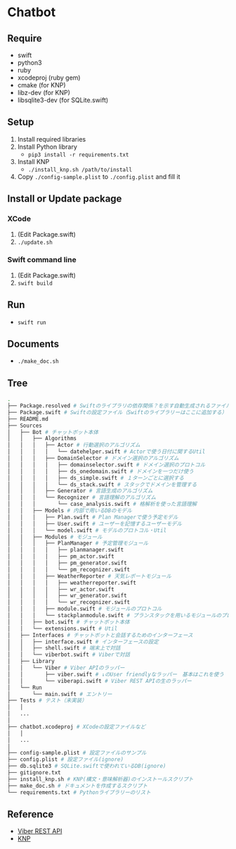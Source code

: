 # Chatbot

## Require
- swift
- python3
- ruby
- xcodeproj (ruby gem)
- cmake (for KNP)
- libz-dev (for KNP)
- libsqlite3-dev (for SQLite.swift)

## Setup
1. Install required libraries
1. Install Python library
    - `pip3 install -r requirements.txt`
1. Install KNP
    - `./install_knp.sh /path/to/install`
1. Copy `./config-sample.plist` to `./config.plist` and fill it

## Install or Update package
### XCode
1. (Edit Package.swift)
1. `./update.sh`
### Swift command line
1. (Edit Package.swift)
1. `swift build`

## Run
- `swift run`

## Documents
- `./make_doc.sh`

## Tree
```bash
.
├── Package.resolved # Swiftのライブラリの依存関係？を示す自動生成されるファイル
├── Package.swift # Swiftの設定ファイル（Swiftのライブラリーはここに追加する）
├── README.md
├── Sources
│   ├── Bot # チャットボット本体
│   │   ├── Algorithms
│   │   │   ├── Actor # 行動選択のアルゴリズム
│   │   │   │   └── datehelper.swift # Actorで使う日付に関するUtil
│   │   │   ├── DomainSelector # ドメイン選択のアルゴリズム
│   │   │   │   ├── domainselector.swift # ドメイン選択のプロトコル
│   │   │   │   ├── ds_onedomain.swift # ドメインを一つだけ使う
│   │   │   │   ├── ds_simple.swift # １ターンごとに選択する
│   │   │   │   └── ds_stack.swift # スタックでドメインを管理する
│   │   │   ├── Generator # 言語生成のアルゴリズム
│   │   │   └── Recognizer # 言語理解のアルゴリズム
│   │   │       └── case_analysis.swift # 格解析を使った言語理解	
│   │   ├── Models # 内部で用いるDBのモデル
│   │   │   ├── Plan.swift # Plan Managerで使う予定モデル
│   │   │   ├── User.swift # ユーザーを記憶するユーザーモデル
│   │   │   └── model.swift # モデルのプロトコル・Util
│   │   ├── Modules # モジュール
│   │   │   ├── PlanManager # 予定管理モジュール
│   │   │   │   ├── planmanager.swift
│   │   │   │   ├── pm_actor.swift
│   │   │   │   ├── pm_generator.swift
│   │   │   │   └── pm_recognizer.swift
│   │   │   ├── WeatherReporter # 天気レポートモジュール
│   │   │   │   ├── weatherreporter.swift
│   │   │   │   ├── wr_actor.swift
│   │   │   │   ├── wr_generator.swift
│   │   │   │   └── wr_recognizer.swift
│   │   │   ├── module.swift # モジュールのプロトコル
│   │   │   └── stackplanmodule.swift # プランスタックを用いるモジュールのプロトコル
│   │   ├── bot.swift # チャットボット本体
│   │   └── extensions.swift # Util
│   ├── Interfaces # チャットボットと会話するためのインターフェース
│   │   ├── interface.swift # インターフェースの設定
│   │   ├── shell.swift # 端末上で対話
│   │   └── viberbot.swift # Viberで対話
│   ├── Library
│   │   └── Viber # Viber APIのラッパー
│   │       ├── viber.swift # ↓のUser friendlyなラッパー　基本はこれを使う
│   │       └── viberapi.swift # Viber REST APIの生のラッパー
│   └── Run
│       └── main.swift # エントリー
├── Tests # テスト（未実装）
│   │
│   ...
│
├── chatbot.xcodeproj # XCodeの設定ファイルなど
│   │
│   ...
│
├── config-sample.plist # 設定ファイルのサンプル
├── config.plist # 設定ファイル(ignore)
├── db.sqlite3 # SQLite.swiftで使われているDB(ignore)
├── gitignore.txt
├── install_knp.sh # KNP(構文・意味解析器)のインストールスクリプト
├── make_doc.sh # ドキュメントを作成するスクリプト
└── requirements.txt # Pythonライブラリーのリスト


```

## Reference
- [Viber REST API](https://developers.viber.com/docs/api/rest-bot-api/)
- [KNP](http://nlp.ist.i.kyoto-u.ac.jp/index.php?KNP)
